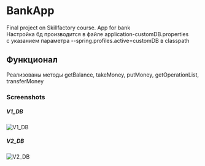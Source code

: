 # BankApp
Final project on Skillfactory course. App for bank <br>
Настройка бд производится в файле application-customDB.properties<br>
с указанием параметра --spring.profiles.active=customDB в classpath
## Функционал 
Реализованы методы getBalance, takeMoney, putMoney, getOperationList, transferMoney

### Screenshots
##### V1_DB
![V1_DB](https://user-images.githubusercontent.com/55951227/177413911-447d737f-dfda-47fd-83bb-31191e8de222.png)
##### V2_DB
![V2_DB](https://user-images.githubusercontent.com/55951227/177976166-5315638d-51ca-456d-a51e-08aa8b3fa94f.png)